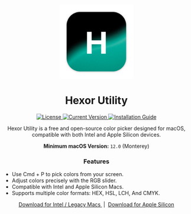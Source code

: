 <p align="center">
  <img src="https://raw.githubusercontent.com/problaze20/Hexor-Utility/refs/heads/main/Images/hxr-app-icon.v1.04.png" alt="Hexor Utility Icon" width="200" />
</p>

<h1 align="center">Hexor Utility</h1>

<p align="center">
  <a href="https://github.com/problaze20/Hexor-Utility/blob/main/LICENSE">
    <img src="https://img.shields.io/github/license/problaze20/Hexor-Utility?style=flat-square" alt="License" />
  </a>
  <a href="#">
    <img src="https://img.shields.io/badge/Version-v1.0.4-d53c50?style=flat-square" alt="Current Version" />
  </a>
  <a href="https://github.com/problaze20/Hexor-Utility/blob/main/Installation.md">
    <img src="https://img.shields.io/badge/Installation_Guide-d53c50?style=flat-square" alt="Installation Guide" />
  </a>
</p>

<p align="center"> Hexor Utility is a free and open-source color picker designed for macOS, compatible with both Intel and Apple Silicon devices. </p>
<p align="center"> <b>Minimum macOS Version:</b> <code>12.0</code> (Monterey) </p>

<h3 align="center">Features</h3>

- Use Cmd + P to pick colors from your screen.
- Adjust colors precisely with the RGB slider.
- Compatible with Intel and Apple Silicon Macs.
- Supports multiple color formats: HEX, HSL, LCH, And CMYK.

<p align="center">
  <a href="https://github.com/problaze20/Hexor-Utility/releases/download/v1.0.4/Hexor-util-mac-64x-v1.0.4.zip">
    Download for Intel / Legacy Macs
  </a>
  &nbsp;|&nbsp;
  <a href="https://github.com/problaze20/Hexor-Utility/releases/download/v1.0.4/Hexor-util-mac-arm64-v1.0.4.zip">
    Download for Apple Silicon
  </a>
</p>
